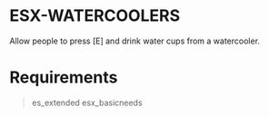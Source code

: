 # ESX-WATERCOOLERS
Allow people to press [E] and drink water cups from a watercooler.


# Requirements

> es_extended
> esx_basicneeds
